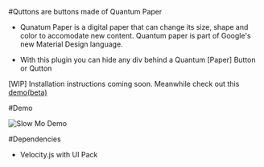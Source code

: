 #Quttons are buttons made of Quantum Paper
* Qunatum Paper is a digital paper that can change its size, shape and color to accomodate new content.
Quantum paper is part of Google's new Material Design language.

* With this plugin you can hide any div behind a Quantum [Paper] Button or Qutton

[WIP] Installation instructions coming soon.
Meanwhile check out this [demo(beta)](http://nashvail.github.io/Quttons)

#Demo

 ![Slow Mo Demo](http://i.imgur.com/I6xeQkn.gif)

#Dependencies
* Velocity.js with UI Pack
